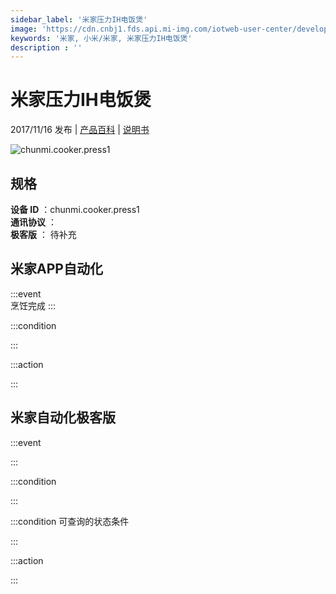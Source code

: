 ```yaml
---
sidebar_label: '米家压力IH电饭煲'
image: 'https://cdn.cnbj1.fds.api.mi-img.com/iotweb-user-center/developer_1679047509981s6LXaiOi.png?GalaxyAccessKeyId=AKVGLQWBOVIRQ3XLEW&Expires=9223372036854775807&Signature=m1kLg6KkMoZ/NS+dXQUeX2KWDFE='
keywords: '米家, 小米/米家, 米家压力IH电饭煲'
description : ''
---
```

# 米家压力IH电饭煲

2017/11/16 发布 | [产品百科](https://home.mi.com/webapp/content/baike/product/index.html?model=chunmi.cooker.press1/) | [说明书](https://home.mi.com/views/introduction.html?model=chunmi.cooker.press1&region=cn)

![chunmi.cooker.press1](https://cdn.cnbj1.fds.api.mi-img.com/iotweb-user-center/developer_1679047509981s6LXaiOi.png?GalaxyAccessKeyId=AKVGLQWBOVIRQ3XLEW&Expires=9223372036854775807&Signature=m1kLg6KkMoZ/NS+dXQUeX2KWDFE=)

## 规格  
> 
**设备 ID** ：chunmi.cooker.press1  
**通讯协议** ：  
**极客版**  ： 待补充 


## 米家APP自动化  

:::event  
烹饪完成
:::

:::condition  

:::

:::action   

:::

## 米家自动化极客版  

:::event  

:::

:::condition  

:::

:::condition 可查询的状态条件  

:::

:::action  

:::

        
